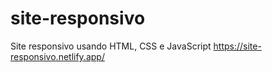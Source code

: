 # site-responsivo
Site responsivo usando HTML, CSS e JavaScript
https://site-responsivo.netlify.app/
